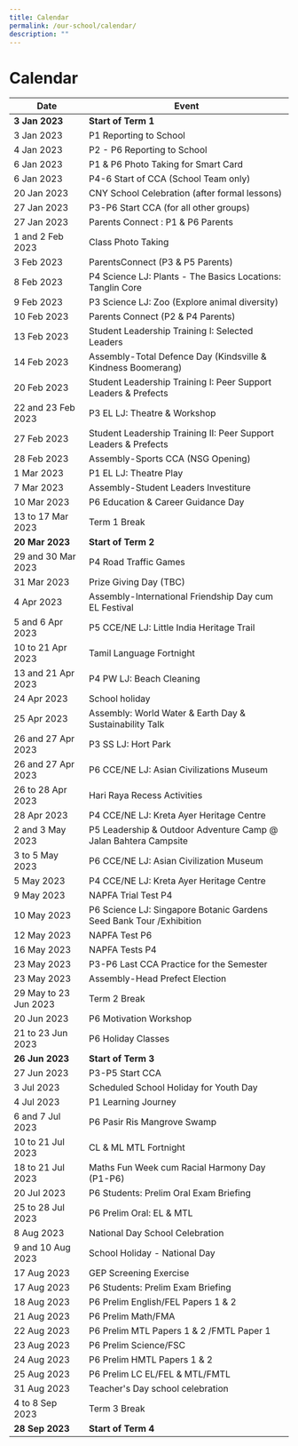 ```yaml
---
title: Calendar
permalink: /our-school/calendar/
description: ""
---
```

# **Calendar**



| Date | Event |
| --- | --- |
| **3 Jan 2023** | **Start of Term 1**|
|3 Jan 2023 | P1 Reporting to School |
|4 Jan 2023 | P2 - P6 Reporting to School |
|6 Jan 2023 | P1 & P6 Photo Taking for Smart Card |
|6 Jan 2023 | P4-6 Start of CCA (School Team only) |
|20 Jan 2023 | CNY School Celebration (after formal lessons) |
|27 Jan 2023 |P3-P6 Start CCA (for all other groups) |
|27 Jan 2023| Parents Connect : P1 & P6 Parents|
|1 and 2 Feb 2023| Class Photo Taking|
|3 Feb 2023| ParentsConnect (P3 & P5 Parents)|
|8 Feb 2023| P4 Science LJ: Plants - The Basics Locations: Tanglin Core|
|9 Feb 2023| P3 Science LJ: Zoo (Explore animal diversity)|
|10 Feb 2023| Parents Connect (P2 & P4 Parents)|
|13 Feb 2023| Student Leadership Training I: Selected Leaders |
|14 Feb 2023| Assembly-Total Defence Day (Kindsville & Kindness Boomerang)|
|20 Feb 2023| Student Leadership Training I: Peer Support Leaders & Prefects|
|22 and 23 Feb 2023| P3 EL LJ: Theatre & Workshop|
|27 Feb 2023| Student Leadership Training II: Peer Support Leaders & Prefects|
|28 Feb 2023| Assembly-Sports CCA (NSG Opening)|
|1 Mar 2023| P1 EL LJ: Theatre Play|
|7 Mar 2023| Assembly-Student Leaders Investiture |
|10 Mar 2023| P6 Education & Career Guidance Day |
|13 to 17 Mar 2023 | Term 1 Break |
|**20 Mar 2023** | **Start of Term 2** |
|29 and 30 Mar 2023| P4 Road Traffic Games |
|31 Mar 2023| Prize Giving Day (TBC) |
|4 Apr 2023 | Assembly-International Friendship Day cum EL Festival |
|5 and 6 Apr 2023| P5 CCE/NE LJ: Little India Heritage Trail |
|10 to 21 Apr 2023 | Tamil Language Fortnight |
|13 and 21 Apr 2023| P4 PW LJ: Beach Cleaning |
|24 Apr 2023| School holiday |
|25 Apr 2023 | Assembly: World Water & Earth Day & Sustainability Talk |
|26 and 27 Apr 2023| P3 SS LJ: Hort Park |
|26 and 27 Apr 2023| P6 CCE/NE LJ: Asian Civilizations Museum |
|26 to 28 Apr 2023 | Hari Raya Recess Activities |
|28 Apr 2023 | P4 CCE/NE LJ: Kreta Ayer Heritage Centre |
|2 and 3 May 2023 | P5 Leadership & Outdoor Adventure Camp @ Jalan Bahtera Campsite |
|3 to 5 May 2023| P6 CCE/NE LJ: Asian Civilization Museum |
|5 May 2023| P4 CCE/NE LJ: Kreta Ayer Heritage Centre |
|9 May 2023| NAPFA Trial Test P4|
|10 May 2023| P6 Science LJ: Singapore Botanic Gardens Seed Bank Tour /Exhibition|
|12 May 2023| NAPFA Test P6 |
|16 May 2023| NAPFA Tests P4 |
|23 May 2023| P3-P6 Last CCA Practice for the Semester|
|23 May 2023| Assembly-Head Prefect Election |
|29 May to 23 Jun 2023| Term 2 Break|
|20 Jun 2023| P6 Motivation Workshop |
|21 to 23 Jun 2023| P6 Holiday Classes |
|**26 Jun 2023**| **Start of Term 3**|
|27 Jun 2023| P3-P5 Start CCA|
|3 Jul 2023| Scheduled School Holiday for Youth Day|
|4 Jul 2023| P1 Learning Journey|
|6 and 7 Jul 2023| P6 Pasir Ris Mangrove Swamp|
|10 to 21 Jul 2023| CL & ML MTL Fortnight|
|18 to 21 Jul 2023| Maths Fun Week cum Racial Harmony Day (P1-P6)|
|20 Jul 2023| P6 Students: Prelim Oral Exam Briefing|
|25 to 28 Jul 2023| P6 Prelim Oral: EL & MTL |
|8 Aug 2023| National Day School Celebration|
|9 and 10 Aug 2023| School Holiday - National Day|
|17 Aug 2023| GEP Screening Exercise|
|17 Aug 2023| P6 Students: Prelim Exam Briefing|
|18 Aug 2023| P6 Prelim English/FEL Papers 1 & 2|
|21 Aug 2023| P6 Prelim Math/FMA|
|22 Aug 2023| P6 Prelim MTL Papers 1 & 2 /FMTL Paper 1|
|23 Aug 2023| P6 Prelim Science/FSC|
|24 Aug 2023| P6 Prelim HMTL Papers 1 & 2 |
|25 Aug 2023| P6 Prelim LC EL/FEL & MTL/FMTL|
|31 Aug 2023| Teacher's Day school celebration|
|4 to 8 Sep 2023| Term 3 Break|
|**28 Sep 2023**| **Start of Term 4** |